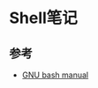 # Shell笔记

## 参考

* [GNU bash manual](https://www.gnu.org/savannah-checkouts/gnu/bash/manual/bash.html)